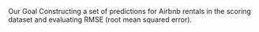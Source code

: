 Our Goal
Constructing a set of predictions for Airbnb rentals in the scoring dataset and
evaluating RMSE (root mean squared error).


